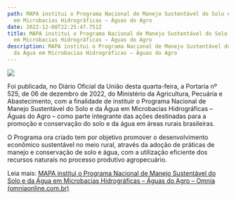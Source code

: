 ```yaml
---
path: MAPA institui o Programa Nacional de Manejo Sustentável do Solo e da Água
  em Microbacias Hidrográficas – Águas do Agro
date: 2022-12-08T22:25:47.751Z
title: MAPA institui o Programa Nacional de Manejo Sustentável do Solo e da Água
  em Microbacias Hidrográficas – Águas do Agro
description: MAPA institui o Programa Nacional de Manejo Sustentável do Solo e
  da Água em Microbacias Hidrográficas – Águas do Agro
---
```

<!--StartFragment-->

![](https://www.omniaonline.com.br/wp-content/uploads/2022/12/Site-LinkedIn-Facebook-62.png)

Foi publicada, no Diário Oficial da União desta quarta-feira, a Portaria nº 525, de 06 de dezembro de 2022, do Ministério da Agricultura, Pecuária e Abastecimento, com a finalidade de instituir o Programa Nacional de Manejo Sustentável do Solo e da Água em Microbacias Hidrográficas – Águas do Agro – como parte integrante das ações destinadas para a promoção e conservação do solo e da água em áreas rurais brasileiras.

O Programa ora criado tem por objetivo promover o desenvolvimento econômico sustentável no meio rural, através da adoção de práticas de manejo e conservação de solo e água, com a utilização eficiente dos recursos naturais no processo produtivo agropecuário.

Leia mais: [MAPA institui o Programa Nacional de Manejo Sustentável do Solo e da Água em Microbacias Hidrográficas – Águas do Agro – Omnia (omniaonline.com.br)](https://www.omniaonline.com.br/mapa-institui-o-programa-nacional-de-manejo-sustentavel-do-solo-e-da-agua-em-microbacias-hidrograficas-aguas-do-agro/)

<!--EndFragment-->